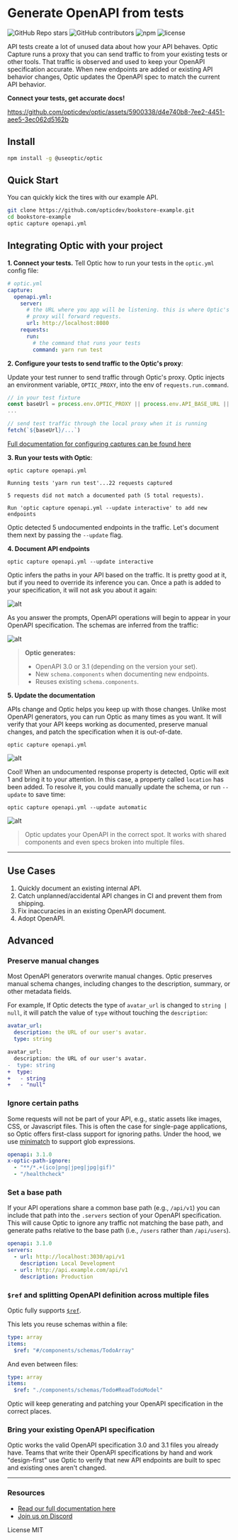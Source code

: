 # Generate OpenAPI from tests
![GitHub Repo stars](https://img.shields.io/github/stars/opticdev/optic?style=social) ![GitHub contributors](https://img.shields.io/github/contributors-anon/opticdev/optic?style=social) ![npm](https://img.shields.io/npm/dm/@useoptic/openapi-io?style=social) ![license](https://img.shields.io/github/license/opticdev/optic?style=social)


API tests create a lot of unused data about how your API behaves. Optic Capture runs a proxy that you can send traffic to from your existing tests or other tools. That traffic is observed and used to keep your OpenAPI specification accurate. When new endpoints are added or existing API behavior changes, Optic updates the OpenAPI spec to match the current API behavior. 

**Connect your tests, get accurate docs!**

https://github.com/opticdev/optic/assets/5900338/d4e740b8-7ee2-4451-aee5-3ec062d5162b


## Install
```bash
npm install -g @useoptic/optic
```

## Quick Start

You can quickly kick the tires with our example API. 

```bash
git clone https://github.com/opticdev/bookstore-example.git
cd bookstore-example
optic capture openapi.yml
```

## Integrating Optic with your project

**1. Connect your tests.** Tell Optic how to run your tests in the `optic.yml` config file: 

```yaml
# optic.yml
capture:
  openapi.yml:
    server:
      # the URL where you app will be listening. this is where Optic's
      # proxy will forward requests.
      url: http://localhost:8080
    requests:
      run:
        # the command that runs your tests
        command: yarn run test
```

**2. Configure your tests to send traffic to the Optic's proxy**:

Update your test runner to send traffic through Optic's proxy. Optic injects an environment variable, `OPTIC_PROXY`, into the env of `requests.run.command`.

```typescript
// in your test fixture
const baseUrl = process.env.OPTIC_PROXY || process.env.API_BASE_URL || 'http://localhost:8080'
...

// send test traffic through the local proxy when it is running
fetch(`${baseUrl}/...`)
```

[Full documentation for configuring captures can be found here](https://www.useoptic.com/docs/capturing-traffic)

**3. Run your tests with Optic**:
```
optic capture openapi.yml
```
```
Running tests 'yarn run test'...22 requests captured

5 requests did not match a documented path (5 total requests).

Run 'optic capture openapi.yml --update interactive' to add new endpoints
```

Optic detected 5 undocumented endpoints in the traffic. Let's document them next by passing the `--update` flag. 

**4. Document API endpoints**

```
optic capture openapi.yml --update interactive
```

Optic infers the paths in your API based on the traffic. It is pretty good at it, but if you need to override its inference you can. Once a path is added to your specification, it will not ask you about it again: 

![alt](https://i.imgur.com/KKNMxsD.jpg)

As you answer the prompts, OpenAPI operations will begin to appear in your OpenAPI specification. The schemas are inferred from the traffic:

![alt](https://i.imgur.com/PK702Zp.jpg)

> **Optic generates:** 
> - OpenAPI 3.0 or 3.1 (depending on the version your set).
> - New `schema.components` when documenting new endpoints.
> - Reuses existing `schema.components`.

**5. Update the documentation**

APIs change and Optic helps you keep up with those changes. Unlike most OpenAPI generators, you can run Optic as many times as you want. It will verify that your API keeps working as documented, preserve manual changes, and patch the specification when it is out-of-date.

```
optic capture openapi.yml
```
![alt](https://i.imgur.com/kDYij8e.jpg)

Cool! When an undocumented response property is detected, Optic will exit 1 and bring it to your attention. In this case, a property called `location` has been added. To resolve it, you could manually update the schema, or run `--update` to save time:

```
optic capture openapi.yml --update automatic
```

![alt](https://i.imgur.com/UeaKSW7.jpg)

> Optic updates your OpenAPI in the correct spot. It works with shared components and even specs broken into multiple files.

---

## Use Cases
1. Quickly document an existing internal API.
1. Catch unplanned/accidental API changes in CI and prevent them from shipping.
1. Fix inaccuracies in an existing OpenAPI document.
1. Adopt OpenAPI.

## Advanced

### Preserve manual changes 
Most OpenAPI generators overwrite manual changes. Optic preserves manual schema changes, including changes to the description, summary, or other metadata fields.

For example, If Optic detects the type of `avatar_url` is changed to `string | null`, it will patch the value of `type` without touching the `description`:
```yaml
avatar_url:
  description: the URL of our user's avatar.
  type: string
```

```diff
avatar_url:
  description: the URL of our user's avatar.
-  type: string 
+  type: 
+   - string
+   - "null"   
```

### Ignore certain paths
Some requests will not be part of your API, e.g., static assets like images, CSS, or Javascript files. This is often the case for single-page applications, so Optic offers first-class support for ignoring paths. Under the hood, we use [minimatch](https://github.com/isaacs/minimatch) to support glob expressions.

```yaml
openapi: 3.1.0
x-optic-path-ignore:
  - "**/*.+(ico|png|jpeg|jpg|gif)"
  - "/healthcheck"
```

### Set a base path
If your API operations share a common base path (e.g., `/api/v1`) you can include that path into the `.servers` section of your OpenAPI specification. This will cause Optic to ignore any traffic not matching the base path, and generate paths relative to the base path (i.e., `/users` rather than `/api/users`).
```yaml
openapi: 3.1.0
servers:
  - url: http://localhost:3030/api/v1
    description: Local Development 
  - url: http://api.example.com/api/v1
    description: Production 
```

### `$ref` and splitting OpenAPI definition across multiple files 
Optic fully supports [`$ref`](https://swagger.io/docs/specification/using-ref/). 

This lets you reuse schemas within a file: 
```yaml
type: array
items: 
  $ref: "#/components/schemas/TodoArray"
```
And even between files: 
```yaml
type: array
items: 
  $ref: "./components/schemas/Todo#ReadTodoModel"
```

Optic will keep generating and patching your OpenAPI specification in the correct places. 

### Bring your existing OpenAPI specification 
Optic works the valid OpenAPI specification 3.0 and 3.1 files you already have. Teams that write their OpenAPI specifications by hand and work "design-first" use Optic to verify that new API endpoints are built to spec and existing ones aren't changed.

---

### Resources

- [Read our full documentation here](https://www.useoptic.com/docs)
- [Join us on Discord](https://discord.com/invite/t9hADkuYjP)

License MIT
